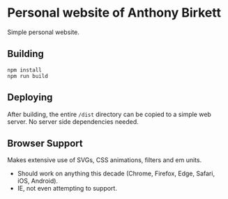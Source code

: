 # Personal website of Anthony Birkett
Simple personal website.

## Building
```
npm install
npm run build
```

## Deploying
After building, the entire ``/dist`` directory can be copied to a simple web server.
No server side dependencies needed.

## Browser Support
Makes extensive use of SVGs, CSS animations, filters and em units.
* Should work on anything this decade (Chrome, Firefox, Edge, Safari, iOS, Android).
* IE, not even attempting to support.
